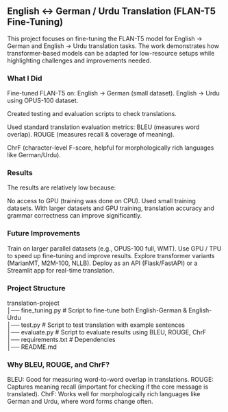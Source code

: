 ## English ↔ German / Urdu Translation (FLAN-T5 Fine-Tuning)

This project focuses on fine-tuning the FLAN-T5 model for English → German and English → Urdu translation tasks.
The work demonstrates how transformer-based models can be adapted for low-resource setups while highlighting challenges and improvements needed.

### What I Did

Fine-tuned FLAN-T5 on:
English → German (small dataset).
English → Urdu using OPUS-100 dataset.

Created testing and evaluation scripts to check translations.

Used standard translation evaluation metrics:
BLEU (measures word overlap).
ROUGE (measures recall & coverage of meaning).

ChrF (character-level F-score, helpful for morphologically rich languages like German/Urdu).

### Results

The results are relatively low because:

No access to GPU (training was done on CPU).
Used small training datasets.
With larger datasets and GPU training, translation accuracy and grammar correctness can improve significantly.

### Future Improvements

Train on larger parallel datasets (e.g., OPUS-100 full, WMT).
Use GPU / TPU to speed up fine-tuning and improve results.
Explore transformer variants (MarianMT, M2M-100, NLLB).
Deploy as an API (Flask/FastAPI) or a Streamlit app for real-time translation.

### Project Structure
translation-project<br>
│── fine_tuning.py              # Script to fine-tune both English-German & English-Urdu<br>
│── test.py                    # Script to test translation with example sentences<br> 
│── evaluate.py                 # Script to evaluate results using BLEU, ROUGE, ChrF<br> 
│── requirements.txt            # Dependencies<br>
│── README.md<br> 

### Why BLEU, ROUGE, and ChrF?

BLEU: Good for measuring word-to-word overlap in translations.
ROUGE: Captures meaning recall (important for checking if the core message is translated).
ChrF: Works well for morphologically rich languages like German and Urdu, where word forms change often.
